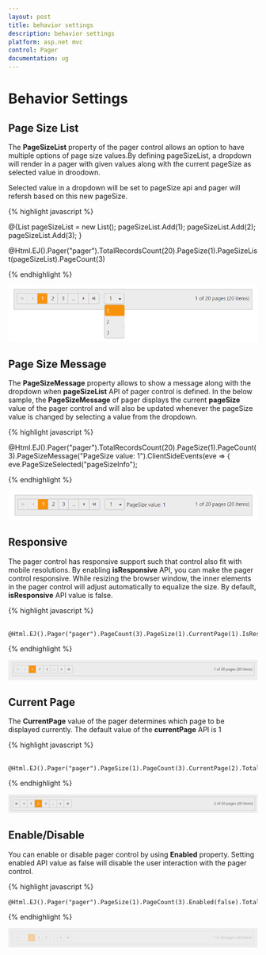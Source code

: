```yaml
---
layout: post
title: behavior settings
description: behavior settings
platform: asp.net mvc
control: Pager
documentation: ug
---
```


# Behavior Settings

## Page Size List

The **PageSizeList** property of the pager control allows an option to have multiple options of page size values.By defining pageSizeList, a dropdown will render in a pager with given values along with the current pageSize as selected value in droodown. 

Selected value in a dropdown will be set to pageSize api and pager will refersh based on this new pageSize.

{% highlight javascript %}

@{List<int> pageSizeList = new List<int>();
pageSizeList.Add(1);
pageSizeList.Add(2);
pageSizeList.Add(3);
}

<div class="control">
@Html.EJ().Pager("pager").TotalRecordsCount(20).PageSize(1).PageSizeList(pageSizeList).PageCount(3)
</div>

{% endhighlight %}

![](behavior-settings_images\pageSizeList.png)

## Page Size Message

The **PageSizeMessage** property allows to show a message along with the dropdown when **pageSizeList** API of pager control is defined. In the below sample, the **PageSizeMessage** of pager displays the current **pageSize** value of the pager control and will also be updated whenever the pageSize value is changed by selecting a value from the dropdown.

{% highlight javascript %}

<div class="control">
    @Html.EJ().Pager("pager").TotalRecordsCount(20).PageSize(1).PageCount(3).PageSizeMessage("PageSize value: 1").ClientSideEvents(eve => { eve.PageSizeSelected("pageSizeInfo"); 
</div>
<script>
    function pageSizeInfo(e) {
        var a = $("#pager").ejPager("instance");
        a.option("pageSizeMessage", "PageSize value: " + e.pageSize);
    }
</script>

{% endhighlight %}

![](behavior-settings_images\pageSizeMessage.png)

## Responsive

The pager control has responsive support such that control also fit with mobile resolutions. By enabling **isResponsive** API, you can make the pager control responsive. While resizing the browser window, the inner elements in the pager control will adjust automatically to equalize the size. By default, **isResponsive** API value is false. 

{% highlight javascript %}

      @Html.EJ().Pager("pager").PageCount(3).PageSize(1).CurrentPage(1).IsResponsive(true).TotalRecordsCount(20)

{% endhighlight %}

![](behavior-settings_images\pager_Responsive.png)

## Current Page

The **CurrentPage** value of the pager determines which page to be displayed currently. The default value of the **currentPage** API is 1

{% highlight javascript %}

       @Html.EJ().Pager("pager").PageSize(1).PageCount(3).CurrentPage(2).TotalRecordsCount(20)

{% endhighlight %}

![](behavior-settings_images\pager_Currentpage.png)

## Enable/Disable

You can enable or disable pager control by using **Enabled** property. Setting enabled API value as false will disable the user interaction with the pager control.

{% highlight javascript %}

    @Html.EJ().Pager("pager").PageSize(1).PageCount(3).Enabled(false).TotalRecordsCount(20)

{% endhighlight %}

![](behavior-settings_images\pager_EnableDisable.png)